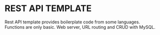 # REST API TEMPLATE

Rest API template provides boilerplate code from some languages.
Functions are only basic. Web server, URL routing and CRUD with MySQL.
